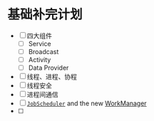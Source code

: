 # 基础补完计划

* [ ] 四大组件
  * [ ] Service
  * [ ] Broadcast
  * [ ] Activity
  * [ ] Data Provider
* [ ] 线程、进程、协程
* [ ] 线程安全
* [ ] 进程间通信
* [ ] [`JobScheduler`](https://developer.android.com/reference/android/app/job/JobScheduler.html?hl=zh-cn) and the new [WorkManager](https://developer.android.com/arch/work?hl=zh-cn) 
* [ ] 
